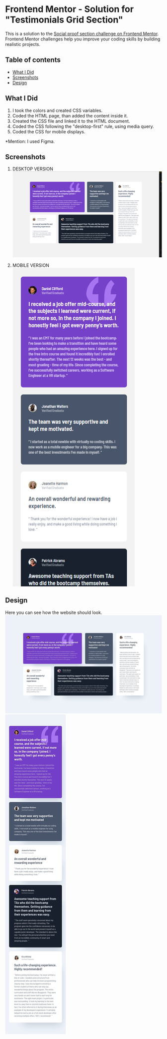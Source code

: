 # Frontend Mentor - Solution for "Testimonials Grid Section"

This is a solution to the [Social proof section challenge on Frontend Mentor](https://www.frontendmentor.io/challenges/testimonials-grid-section-Nnw6J7Un7). Frontend Mentor challenges help you improve your coding skills by building realistic projects.

## Table of contents

- [What I Did](#what-i-did)
- [Screenshots](#screenshots)
- [Design](#design)

## What I Did

1. I took the colors and created CSS variables.
2. Coded the HTML page, than added the content inside it.
3. Created the CSS file and linked it to the HTML document.
4. Coded the CSS following the "desktop-first" rule, using media query.
5. Coded the CSS for mobile displays.

\*Mention: I used Figma.

## Screenshots

1. DESKTOP VERSION
   ![](./screenshots/screenshot_desktop_version.png)

2. MOBILE VERSION <br>
   ![](./screenshots/screenshot_mobile_version.png)

## Design

Here you can see how the website should look.
![](./design/desktop-design.jpg)
![](./design/mobile-design.jpg)
